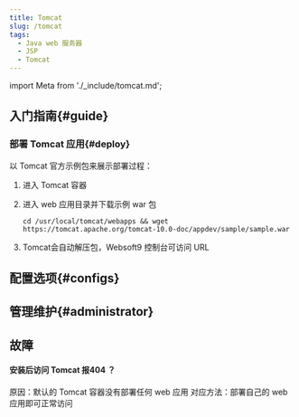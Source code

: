 ```yaml
---
title: Tomcat
slug: /tomcat
tags:
  - Java web 服务器
  - JSP
  - Tomcat
---
```


import Meta from './_include/tomcat.md';

<Meta name="meta" />

## 入门指南{#guide}

### 部署 Tomcat 应用{#deploy}

以 Tomcat 官方示例包来展示部署过程：

1. 进入 Tomcat 容器

2. 进入 web 应用目录并下载示例 war 包
    ```
    cd /usr/local/tomcat/webapps && wget https://tomcat.apache.org/tomcat-10.0-doc/appdev/sample/sample.war
    ```

3. Tomcat会自动解压包，Websoft9 控制台可访问 URL


## 配置选项{#configs}

## 管理维护{#administrator}

## 故障

#### 安装后访问 Tomcat 报404 ？

原因：默认的 Tomcat 容器没有部署任何 web 应用
对应方法：部署自己的 web 应用即可正常访问
